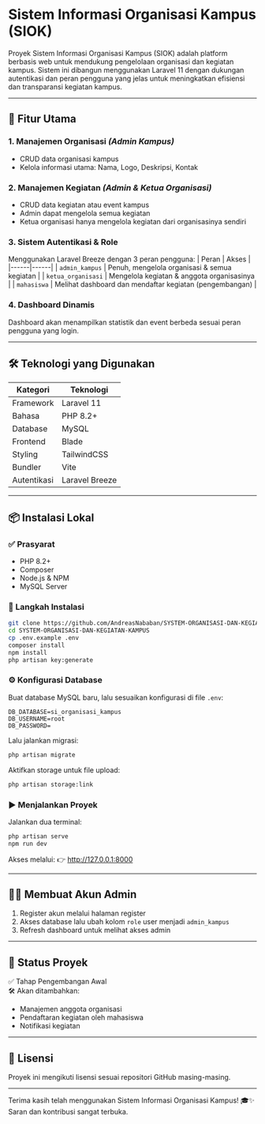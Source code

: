 # Sistem Informasi Organisasi Kampus (SIOK)

Proyek Sistem Informasi Organisasi Kampus (SIOK) adalah platform berbasis web untuk mendukung pengelolaan organisasi dan kegiatan kampus. Sistem ini dibangun menggunakan Laravel 11 dengan dukungan autentikasi dan peran pengguna yang jelas untuk meningkatkan efisiensi dan transparansi kegiatan kampus.

---

## 🚀 Fitur Utama

### 1. Manajemen Organisasi *(Admin Kampus)*
- CRUD data organisasi kampus
- Kelola informasi utama: Nama, Logo, Deskripsi, Kontak

### 2. Manajemen Kegiatan *(Admin & Ketua Organisasi)*
- CRUD data kegiatan atau event kampus
- Admin dapat mengelola semua kegiatan
- Ketua organisasi hanya mengelola kegiatan dari organisasinya sendiri

### 3. Sistem Autentikasi & Role
Menggunakan Laravel Breeze dengan 3 peran pengguna:
| Peran | Akses |
|------|------|
| `admin_kampus` | Penuh, mengelola organisasi & semua kegiatan |
| `ketua_organisasi` | Mengelola kegiatan & anggota organisasinya |
| `mahasiswa` | Melihat dashboard dan mendaftar kegiatan (pengembangan) |

### 4. Dashboard Dinamis
Dashboard akan menampilkan statistik dan event berbeda sesuai peran pengguna yang login.

---

## 🛠️ Teknologi yang Digunakan

| Kategori | Teknologi |
|---------|-----------|
| Framework | Laravel 11 |
| Bahasa | PHP 8.2+ |
| Database | MySQL |
| Frontend | Blade |
| Styling | TailwindCSS |
| Bundler | Vite |
| Autentikasi | Laravel Breeze |

---

## 📦 Instalasi Lokal

### ✅ Prasyarat
- PHP 8.2+
- Composer
- Node.js & NPM
- MySQL Server

### 🔧 Langkah Instalasi
```bash
git clone https://github.com/AndreasNababan/SYSTEM-ORGANISASI-DAN-KEGIATAN-KAMPUS.git
cd SYSTEM-ORGANISASI-DAN-KEGIATAN-KAMPUS
cp .env.example .env
composer install
npm install
php artisan key:generate
```

### ⚙️ Konfigurasi Database
Buat database MySQL baru, lalu sesuaikan konfigurasi di file `.env`:
```
DB_DATABASE=si_organisasi_kampus
DB_USERNAME=root
DB_PASSWORD=
```

Lalu jalankan migrasi:
```bash
php artisan migrate
```

Aktifkan storage untuk file upload:
```bash
php artisan storage:link
```

### ▶️ Menjalankan Proyek
Jalankan dua terminal:
```bash
php artisan serve
npm run dev
```

Akses melalui:
👉 http://127.0.0.1:8000

---

## 🧑‍💻 Membuat Akun Admin

1. Register akun melalui halaman register
2. Akses database lalu ubah kolom `role` user menjadi `admin_kampus`
3. Refresh dashboard untuk melihat akses admin

---

## 📌 Status Proyek
✅ Tahap Pengembangan Awal  
🛠️ Akan ditambahkan:
- Manajemen anggota organisasi
- Pendaftaran kegiatan oleh mahasiswa
- Notifikasi kegiatan

---

## 📜 Lisensi
Proyek ini mengikuti lisensi sesuai repositori GitHub masing-masing.

---

Terima kasih telah menggunakan Sistem Informasi Organisasi Kampus! 🎓✨
Saran dan kontribusi sangat terbuka.
